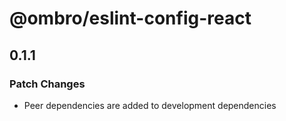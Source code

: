 # @ombro/eslint-config-react

## 0.1.1

### Patch Changes

- Peer dependencies are added to development dependencies
